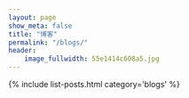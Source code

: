 ```yaml
---
layout: page
show_meta: false
title: "博客"
permalink: "/blogs/"
header:
    image_fullwidth: 55e1414c608a5.jpg
---
```

{% include list-posts.html category='blogs' %}
